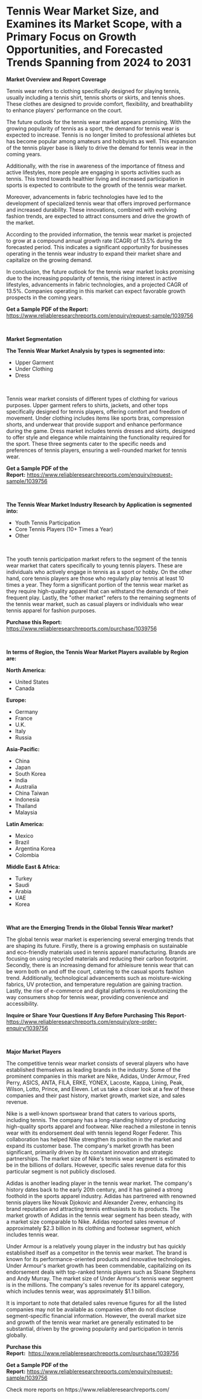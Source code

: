 <p><h1>Tennis Wear Market Size, and Examines its Market Scope, with a Primary Focus on Growth Opportunities, and Forecasted Trends Spanning from 2024 to 2031</h1></p><p><strong>Market Overview and Report Coverage</strong></p>
<p><p>Tennis wear refers to clothing specifically designed for playing tennis, usually including a tennis shirt, tennis shorts or skirts, and tennis shoes. These clothes are designed to provide comfort, flexibility, and breathability to enhance players' performance on the court.</p><p>The future outlook for the tennis wear market appears promising. With the growing popularity of tennis as a sport, the demand for tennis wear is expected to increase. Tennis is no longer limited to professional athletes but has become popular among amateurs and hobbyists as well. This expansion of the tennis player base is likely to drive the demand for tennis wear in the coming years.</p><p>Additionally, with the rise in awareness of the importance of fitness and active lifestyles, more people are engaging in sports activities such as tennis. This trend towards healthier living and increased participation in sports is expected to contribute to the growth of the tennis wear market.</p><p>Moreover, advancements in fabric technologies have led to the development of specialized tennis wear that offers improved performance and increased durability. These innovations, combined with evolving fashion trends, are expected to attract consumers and drive the growth of the market.</p><p>According to the provided information, the tennis wear market is projected to grow at a compound annual growth rate (CAGR) of 13.5% during the forecasted period. This indicates a significant opportunity for businesses operating in the tennis wear industry to expand their market share and capitalize on the growing demand.</p><p>In conclusion, the future outlook for the tennis wear market looks promising due to the increasing popularity of tennis, the rising interest in active lifestyles, advancements in fabric technologies, and a projected CAGR of 13.5%. Companies operating in this market can expect favorable growth prospects in the coming years.</p></p>
<p><strong>Get a Sample PDF of the Report:</strong> <a href="https://www.reliableresearchreports.com/enquiry/request-sample/1039756">https://www.reliableresearchreports.com/enquiry/request-sample/1039756</a></p>
<p>&nbsp;</p>
<p><strong>Market Segmentation</strong></p>
<p><strong>The Tennis Wear Market Analysis by types is segmented into:</strong></p>
<p><ul><li>Upper Garment</li><li>Under Clothing</li><li>Dress</li></ul></p>
<p>&nbsp;</p>
<p><p>Tennis wear market consists of different types of clothing for various purposes. Upper garment refers to shirts, jackets, and other tops specifically designed for tennis players, offering comfort and freedom of movement. Under clothing includes items like sports bras, compression shorts, and underwear that provide support and enhance performance during the game. Dress market includes tennis dresses and skirts, designed to offer style and elegance while maintaining the functionality required for the sport. These three segments cater to the specific needs and preferences of tennis players, ensuring a well-rounded market for tennis wear.</p></p>
<p><strong>Get a Sample PDF of the Report:</strong>&nbsp;<a href="https://www.reliableresearchreports.com/enquiry/request-sample/1039756">https://www.reliableresearchreports.com/enquiry/request-sample/1039756</a></p>
<p>&nbsp;</p>
<p><strong>The Tennis Wear Market Industry Research by Application is segmented into:</strong></p>
<p><ul><li>Youth Tennis Participation</li><li>Core Tennis Players (10+ Times a Year)</li><li>Other</li></ul></p>
<p>&nbsp;</p>
<p><p>The youth tennis participation market refers to the segment of the tennis wear market that caters specifically to young tennis players. These are individuals who actively engage in tennis as a sport or hobby. On the other hand, core tennis players are those who regularly play tennis at least 10 times a year. They form a significant portion of the tennis wear market as they require high-quality apparel that can withstand the demands of their frequent play. Lastly, the "other market" refers to the remaining segments of the tennis wear market, such as casual players or individuals who wear tennis apparel for fashion purposes.</p></p>
<p><strong>Purchase this Report:</strong>&nbsp; <a href="https://www.reliableresearchreports.com/purchase/1039756">https://www.reliableresearchreports.com/purchase/1039756</a></p>
<p>&nbsp;</p>
<p><strong>In terms of Region, the Tennis Wear Market Players available by Region are:</strong></p>
<p>
    <p> <strong> North America: </strong>
        <ul>
            <li>United States</li>
            <li>Canada</li>
        </ul>
        </p> 
    <p> <strong> Europe: </strong>
        <ul>
            <li>Germany</li>
            <li>France</li>
            <li>U.K.</li>
            <li>Italy</li>
            <li>Russia</li>
        </ul>
        </p> 
    <p> <strong> Asia-Pacific: </strong>
        <ul>
            <li>China</li>
            <li>Japan</li>
            <li>South Korea</li>
            <li>India</li>
            <li>Australia</li>
            <li>China Taiwan</li>
            <li>Indonesia</li>
            <li>Thailand</li>
            <li>Malaysia</li>
        </ul>
        </p> 
    <p> <strong> Latin America: </strong>
        <ul>
            <li>Mexico</li>
            <li>Brazil</li>
            <li>Argentina Korea</li>
            <li>Colombia</li>
        </ul>
        </p> 
    <p> <strong> Middle East & Africa: </strong>
        <ul>
            <li>Turkey</li>
            <li>Saudi</li>
            <li>Arabia</li>
            <li>UAE</li>
            <li>Korea</li>
        </ul>
    </p>
    </p>
<p>&nbsp;</p>
<p><strong>What are the Emerging Trends in the Global Tennis Wear market?</strong></p>
<p><p>The global tennis wear market is experiencing several emerging trends that are shaping its future. Firstly, there is a growing emphasis on sustainable and eco-friendly materials used in tennis apparel manufacturing. Brands are focusing on using recycled materials and reducing their carbon footprint. Secondly, there is an increasing demand for athleisure tennis wear that can be worn both on and off the court, catering to the casual sports fashion trend. Additionally, technological advancements such as moisture-wicking fabrics, UV protection, and temperature regulation are gaining traction. Lastly, the rise of e-commerce and digital platforms is revolutionizing the way consumers shop for tennis wear, providing convenience and accessibility.</p></p>
<p><strong>Inquire or Share Your Questions If Any Before Purchasing This Report</strong>- <a href="https://www.reliableresearchreports.com/enquiry/pre-order-enquiry/1039756">https://www.reliableresearchreports.com/enquiry/pre-order-enquiry/1039756</a></p>
<p>&nbsp;</p>
<p><strong>Major Market Players</strong></p>
<p><p>The competitive tennis wear market consists of several players who have established themselves as leading brands in the industry. Some of the prominent companies in this market are Nike, Adidas, Under Armour, Fred Perry, ASICS, ANTA, FILA, ERKE, YONEX, Lacoste, Kappa, Lining, Peak, Wilson, Lotto, Prince, and Eleven. Let us take a closer look at a few of these companies and their past history, market growth, market size, and sales revenue.</p><p>Nike is a well-known sportswear brand that caters to various sports, including tennis. The company has a long-standing history of producing high-quality sports apparel and footwear. Nike reached a milestone in tennis wear with its endorsement deal with tennis legend Roger Federer. This collaboration has helped Nike strengthen its position in the market and expand its customer base. The company's market growth has been significant, primarily driven by its constant innovation and strategic partnerships. The market size of Nike's tennis wear segment is estimated to be in the billions of dollars. However, specific sales revenue data for this particular segment is not publicly disclosed.</p><p>Adidas is another leading player in the tennis wear market. The company's history dates back to the early 20th century, and it has gained a strong foothold in the sports apparel industry. Adidas has partnered with renowned tennis players like Novak Djokovic and Alexander Zverev, enhancing its brand reputation and attracting tennis enthusiasts to its products. The market growth of Adidas in the tennis wear segment has been steady, with a market size comparable to Nike. Adidas reported sales revenue of approximately $2.3 billion in its clothing and footwear segment, which includes tennis wear.</p><p>Under Armour is a relatively young player in the industry but has quickly established itself as a competitor in the tennis wear market. The brand is known for its performance-oriented products and innovative technologies. Under Armour's market growth has been commendable, capitalizing on its endorsement deals with top-ranked tennis players such as Sloane Stephens and Andy Murray. The market size of Under Armour's tennis wear segment is in the millions. The company's sales revenue for its apparel category, which includes tennis wear, was approximately $1.1 billion.</p><p>It is important to note that detailed sales revenue figures for all the listed companies may not be available as companies often do not disclose segment-specific financial information. However, the overall market size and growth of the tennis wear market are generally estimated to be substantial, driven by the growing popularity and participation in tennis globally.</p></p>
<p><strong>Purchase this Report:</strong>&nbsp;&nbsp;<a href="https://www.reliableresearchreports.com/purchase/1039756">https://www.reliableresearchreports.com/purchase/1039756</a></p>
<p></p>
<p><strong>Get a Sample PDF of the Report:</strong>&nbsp;<a href="https://www.reliableresearchreports.com/enquiry/request-sample/1039756">https://www.reliableresearchreports.com/enquiry/request-sample/1039756</a></p>
<p>Check more reports on https://www.reliableresearchreports.com/</p>